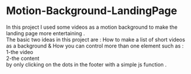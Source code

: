 # Motion-Background-LandingPage
In this project I used some videos as a motion background to make the landing page more entertaining . <br/>
The basic two ideas in this project are : How to make a list of short videos as a background & How you can control more than one element such as : <br/>
1-the video <br/>
2-the content <br/>
by only clicking on the dots in the footer with a simple js function .
